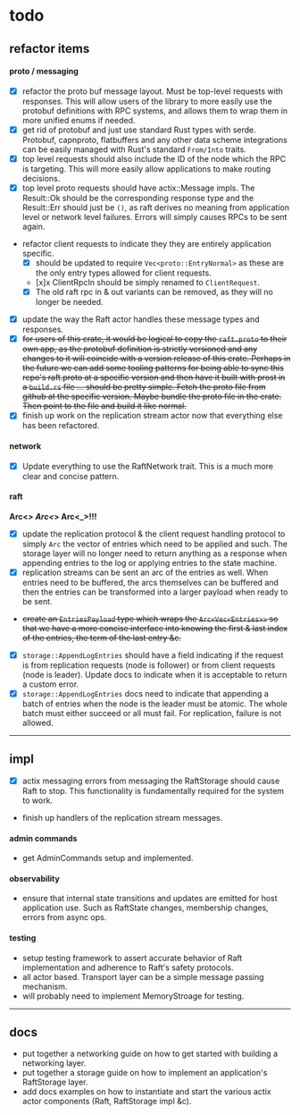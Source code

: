 todo
====
## refactor items
#### proto / messaging
- [x] refactor the proto buf message layout. Must be top-level requests with responses. This will allow users of the library to more easily use the protobuf definitions with RPC systems, and allows them to wrap them in more unified enums if needed.
- [x] get rid of protobuf and just use standard Rust types with serde. Protobuf, capnproto, flatbuffers and any other data scheme integrations can be easily managed with Rust's standard `From/Into` traits.
- [x] top level requests should also include the ID of the node which the RPC is targeting. This will more easily allow applications to make routing decisions.
- [x] top level proto requests should have actix::Message impls. The Result::Ok should be the corresponding response type and the Result::Err should just be `()`, as raft derives no meaning from application level or network level failures. Errors will simply causes RPCs to be sent again.
- refactor client requests to indicate they they are entirely application specific.
    - [x] should be updated to require `Vec<proto::EntryNormal>` as these are the only entry types allowed for client requests.
    - [x]x ClientRpcIn should be simply renamed to `ClientRequest`.
    - [x] The old raft rpc in & out variants can be removed, as they will no longer be needed.
- [x] update the way the Raft actor handles these message types and responses.
- [x] ~~for users of this crate, it would be logical to copy the `raft.proto` to their own app, as the protobuf definition is strictly versioned and any changes to it will coincide with a version release of this crate. Perhaps in the future we can add some tooling patterns for being able to sync this repo's raft.proto at a specific version and then have it built with prost in a `build.rs` file ... should be pretty simple. Fetch the proto file from github at the specific version. Maybe bundle the proto file in the crate. Then point to the file and build it like normal.~~
- [x] finish up work on the replication stream actor now that everything else has been refactored.

#### network
- [x] Update everything to use the RaftNetwork trait. This is a much more clear and concise pattern.

#### raft
**Arc<_> Arc<_> Arc<_>!!!**
- [x] update the replication protocol & the client request handling protocol to simply `Arc` the vector of entries which need to be applied and such. The storage layer will no longer need to return anything as a response when appending entries to the log or applying entries to the state machine.
- [x] replication streams can be sent an arc of the entries as well. When entries need to be buffered, the arcs themselves can be buffered and then the entries can be transformed into a larger payload when ready to be sent.
- ~~create an `EntriesPayload` type which wraps the `Arc<Vec<Entries>>` so that we have a more concise interface into knowing the first & last index of the entries, the term of the last entry &c.~~
- [x] `storage::AppendLogEntries` should have a field indicating if the request is from replication requests (node is follower) or from client requests (node is leader). Update docs to indicate when it is acceptable to return a custom error.
- [x] `storage::AppendLogEntries` docs need to indicate that appending a batch of entries when the node is the leader must be atomic. The whole batch must either succeed or all must fail. For replication, failure is not allowed.

----

## impl
- [x] actix messaging errors from messaging the RaftStorage should cause Raft to stop. This functionality is fundamentally required for the system to work.
- finish up handlers of the replication stream messages.

#### admin commands
- get AdminCommands setup and implemented.

#### observability
- ensure that internal state transitions and updates are emitted for host application use. Such as RaftState changes, membership changes, errors from async ops.

#### testing
- setup testing framework to assert accurate behavior of Raft implementation and adherence to Raft's safety protocols.
- all actor based. Transport layer can be a simple message passing mechanism.
- will probably need to implement MemoryStroage for testing.

----

## docs
- put together a networking guide on how to get started with building a networking layer.
- put together a storage guide on how to implement an application's RaftStorage layer.
- add docs examples on how to instantiate and start the various actix actor components (Raft, RaftStorage impl &c).
